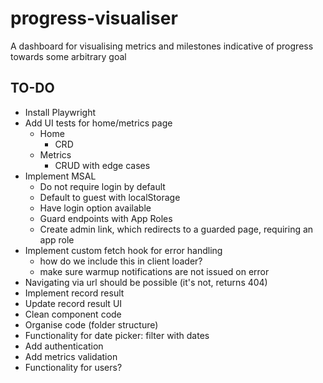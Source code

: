 # progress-visualiser

A dashboard for visualising metrics and milestones indicative of progress towards some arbitrary goal

## TO-DO

-   Install Playwright
-   Add UI tests for home/metrics page
    -   Home
        -   CRD
    -   Metrics
        -   CRUD with edge cases
-   Implement MSAL
    -   Do not require login by default
    -   Default to guest with localStorage
    -   Have login option available
    -   Guard endpoints with App Roles
    -   Create admin link, which redirects to a guarded page, requiring an app role
-   Implement custom fetch hook for error handling
    -   how do we include this in client loader?
    -   make sure warmup notifications are not issued on error
-   Navigating via url should be possible (it's not, returns 404)
-   Implement record result
-   Update record result UI
-   Clean component code
-   Organise code (folder structure)
-   Functionality for date picker: filter with dates
-   Add authentication
-   Add metrics validation
-   Functionality for users?
